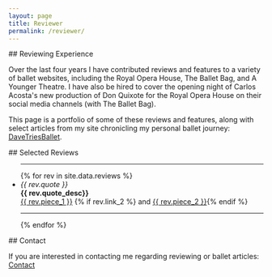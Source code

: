```yaml
---
layout: page
title: Reviewer
permalink: /reviewer/
---
```


##<i class="fa fa-newspaper-o"></i> Reviewing Experience

Over the last four years I have contributed reviews and features to a variety of ballet websites, including the Royal Opera House, The Ballet Bag, and A Younger Theatre. I have also be hired to cover the opening night of Carlos Acosta's new production of Don Quixote for the Royal Opera House on their social media channels (with The Ballet Bag).

This page is a portfolio of some of these reviews and features, along with select articles from my site chronicling my personal ballet journey: [DaveTriesBallet](http://www.davetriesballet.com).

##<i class="fa fa-newspaper-o"></i> Selected Reviews

<ul>
<hr>
{% for rev in site.data.reviews %}
  <li>
    <i>{{ rev.quote }}</i>
    <br />
    <b>{{ rev.quote_desc}}</b>
    <br />
    <a class="link" href="{{ rev.link_1 }}">{{ rev.piece_1 }}</a>
    {% if rev.link_2 %} and <a class="link" href="{{ rev.link_2 }}">{{ rev.piece_2 }}</a>{% endif %}
   </li>
  <hr>
{% endfor %}
</ul>

##<i class="fa fa-newspaper-o"></i> Contact

If you are interested in contacting me regarding reviewing or ballet articles: [<i class="fa fa-envelope"></i> Contact](mailto:reviewer@davidjw.co.uk?Subject=Reviewing%20Contact%20Enquiry)


